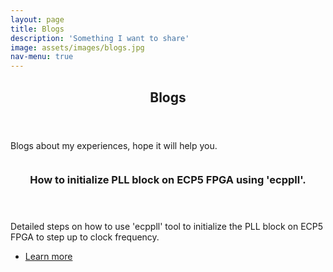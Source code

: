 ```yaml
---
layout: page
title: Blogs
description: 'Something I want to share'
image: assets/images/blogs.jpg
nav-menu: true
---
```


<!-- Main -->
<div id="main">

<!-- One -->
<section id="one">
	<div class="inner">
		<header class="major">
			<h2>Blogs </h2>
		</header>
		<p>Blogs about my experiences, hope it will help you.</p>
	</div>
</section>

<!-- Two -->
<section id="two" class="spotlights">
	<section>
		<div>
			<img src="{% link assets/images/icebreaker++.png %}" alt="" data-position="center center" />
		</div>
		<div class="content">
			<div class="inner">
				<header class="major">
					<h3>How to initialize PLL block on ECP5 FPGA using 'ecppll'.</h3>
				</header>
				<p>Detailed steps on how to use 'ecppll' tool to initialize the PLL block on ECP5 FPGA to step up to clock frequency.</p>
				<ul class="actions">
					<li><a href="2024/07/11/ecppll.html" class="button">Learn more</a></li>
				</ul>
			</div>
		</div>
	</section>
	
</section>



</div>
